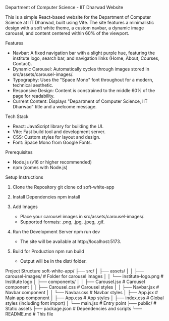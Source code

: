 Department of Computer Science - IIT Dharwad Website

This is a simple React-based website for the Department of Computer Science at IIT Dharwad, built using Vite. The site features a minimalistic design with a soft white theme, a custom navbar, a dynamic image carousel, and content centered within 60% of the viewport.

Features
- Navbar: A fixed navigation bar with a slight purple hue, featuring the institute logo, search bar, and navigation links (Home, About, Courses, Contact).
- Dynamic Carousel: Automatically cycles through images stored in src/assets/carousel-images/.
- Typography: Uses the "Space Mono" font throughout for a modern, technical aesthetic.
- Responsive Design: Content is constrained to the middle 60% of the page for readability.
- Current Content: Displays "Department of Computer Science, IIT Dharwad" title and a welcome message.

Tech Stack
- React: JavaScript library for building the UI.
- Vite: Fast build tool and development server.
- CSS: Custom styles for layout and design.
- Font: Space Mono from Google Fonts.

Prerequisites
- Node.js (v16 or higher recommended)
- npm (comes with Node.js)

Setup Instructions

1. Clone the Repository
   git clone <repository-url>
   cd soft-white-app

2. Install Dependencies
   npm install

3. Add Images
   - Place your carousel images in src/assets/carousel-images/.
   - Supported formats: .png, .jpg, .jpeg, .gif.

4. Run the Development Server
   npm run dev
   - The site will be available at http://localhost:5173.

5. Build for Production
   npm run build
   - Output will be in the dist/ folder.

Project Structure
soft-white-app/
├── src/
│   ├── assets/
│   │   ├── carousel-images/    # Folder for carousel images
│   │   └── institute-logo.png  # Institute logo
│   ├── components/
│   │   ├── Carousel.jsx        # Carousel component
│   │   ├── Carousel.css        # Carousel styles
│   │   ├── Navbar.jsx         # Navbar component
│   │   └── Navbar.css         # Navbar styles
│   ├── App.jsx                # Main app component
│   ├── App.css                # App styles
│   ├── index.css              # Global styles (including font import)
│   └── main.jsx               # Entry point
├── public/                    # Static assets
├── package.json              # Dependencies and scripts
└── README.md                 # This file